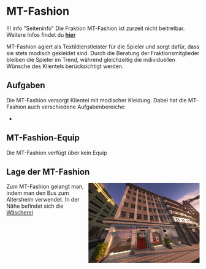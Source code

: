 # MT-Fashion

!!! info "Seiteninfo" 
      Die Fraktion MT-Fashion ist zurzeit nicht beitretbar. Weitere Infos findet du **[hier]([https://germanrp.eu/index.php?user/167-36flo/](https://germanrp.eu/forum/index.php?thread/25714-statement-zu-aktuellen-situation-der-fraktion/&postID=125500#post125500))**
      
MT-Fashion agiert als Textildienstleister für die Spieler und sorgt dafür, dass sie stets modisch gekleidet sind. 
Durch die Beratung der Fraktionsmitglieder bleiben die Spieler im Trend, während gleichzeitig die individuellen Wünsche des Klientels berücksichtigt werden.

## Aufgaben

Die MT-Fashion versorgt Klientel mit modischer Kleidung. Dabei hat die MT-Fashion auch verschiedene Aufgabenbereiche:

* 


## MT-Fashion-Equip

Die MT-Fashion verfügt über kein Equip

## Lage der MT-Fashion

<img align="right" width="290" eight="290" src="../../../assets/image/fraktionen/mtfashionHQ.png">

Zum MT-Fashion gelangt man, indem man den Bus zum Altersheim verwendet. In der Nähe befindet sich die [Wäscherei](../../pages/nebenjobs/wäscherei.md)
